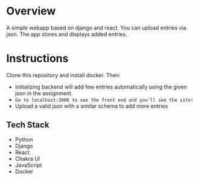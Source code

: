 # Overview

A simple webapp based on django and react. You can upload entries via json. The app stores and displays added entries.

# Instructions

Clone this repository and install docker. Then:
* Initializing backend will add few entries automatically using the given json in the assignment.
* `Go to localhost:3000 to see the front end and you'll see the site!`
* Upload a valid json with a similar schema to add more entries

## Tech Stack

* Python
* Django
* React
* Chakra UI
* JavaScript
* Docker
